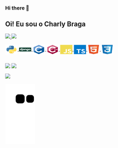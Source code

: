 ### Hi there 👋

<!--
**charlyBraga/charlyBraga** is a ✨ _special_ ✨ repository because its `README.md` (this file) appears on your GitHub profile.

Here are some ideas to get you started:

- 🔭 I’m currently working on ...
- 🌱 I’m currently learning ...
- 👯 I’m looking to collaborate on ...
- 🤔 I’m looking for help with ...
- 💬 Ask me about ...
- 📫 How to reach me: ...
- 😄 Pronouns: ...
- ⚡ Fun fact: ...
-->

## Oi! Eu sou o Charly Braga
 <div>
  <a href="https://github.com/charlybraga">
  <img height="180em" src="https://github-readme-stats.vercel.app/api?username=charlybraga&show_icons=true&theme=dracula&include_all_commits=true&count_private=true"/>
  <img height="180em" src="https://github-readme-stats.vercel.app/api/top-langs/?username=charlybraga&layout=compact&langs_count=7&theme=dracula"/>
</div>

 <div style="display: inline_block"><br>  
  <img align="center" alt="Charly-Python" height="30" width="40" src="https://raw.githubusercontent.com/devicons/devicon/master/icons/python/python-original.svg">
   <img align="center" alt="Charly-Python" height="30" width="40" src="https://raw.githubusercontent.com/devicons/devicon/master/icons/django/django-original.svg">
  <img align="center" alt="Charly-Python" height="30" width="40" src="https://raw.githubusercontent.com/devicons/devicon/master/icons/c/c-original.svg">
  <img align="center" alt="Charly-Python" height="30" width="40" src="https://raw.githubusercontent.com/devicons/devicon/master/icons/cplusplus/cplusplus-original.svg">
  <img align="center" alt="Charly-Js" height="30" width="40" src="https://raw.githubusercontent.com/devicons/devicon/master/icons/javascript/javascript-plain.svg">
  <img align="center" alt="Charly-Ts" height="30" width="40" src="https://raw.githubusercontent.com/devicons/devicon/master/icons/typescript/typescript-plain.svg">
  <img align="center" alt="Charly-HTML" height="30" width="40" src="https://raw.githubusercontent.com/devicons/devicon/master/icons/html5/html5-original.svg">
  <img align="center" alt="Charly-CSS" height="30" width="40" src="https://raw.githubusercontent.com/devicons/devicon/master/icons/css3/css3-original.svg">
  <!--<img align="right" alt="Charly-yoda" src="https://cdn.discordapp.com/attachments/795358919417397249/825430589581688872/hi.gif">-->
</div>
 
   ##
 
<div> 
<a href="https://www.linkedin.com/in/charly-braga-ventura-b45224128/" target="_blank"><img src="https://img.shields.io/badge/-LinkedIn-%230077B5?style=for-the-badge&logo=linkedin&logoColor=white" target="_blank"></a> 
 <a href="https://www.youtube.com/channel/UCbqeQ-cAJIOIcKNCE72VvuQ" target="_blank"><img src="https://img.shields.io/badge/YouTube-FF0000?style=for-the-badge&logo=youtube&logoColor=white" target="_blank"></a>
  <!--<a href="https://instagram.com/rafaballerini" target="_blank"><img src="https://img.shields.io/badge/-Instagram-%23E4405F?style=for-the-badge&logo=instagram&logoColor=white" target="_blank"></a>-->
 	<!--<a href="https://www.twitch.tv/rafaballerinii" target="_blank"><img src="https://img.shields.io/badge/Twitch-9146FF?style=for-the-badge&logo=twitch&logoColor=white" target="_blank"></a>-->
 <!--<a href="https://discord.gg/G9GPg5SA75" target="_blank"><img src="https://img.shields.io/badge/Discord-7289DA?style=for-the-badge&logo=discord&logoColor=white" target="_blank"></a> -->
  <!--<a href = "mailto:charlybraga@gmail.com"><img src="https://img.shields.io/badge/-Gmail-%23333?style=for-the-badge&logo=gmail&logoColor=white" target="_blank"></a>-->

<a href=" https://www.facebook.com/Informinas.online" target="_blank"><img src="https://img.shields.io/badge/-Facebook-%230077B5?style=for-the-badge&logo=facebook&logoColor=white" target="_blank"></a> 
 

 
  ![Snake animation](https://github.com/rafaballerini/rafaballerini/blob/output/github-contribution-grid-snake.svg)
 
</div>
